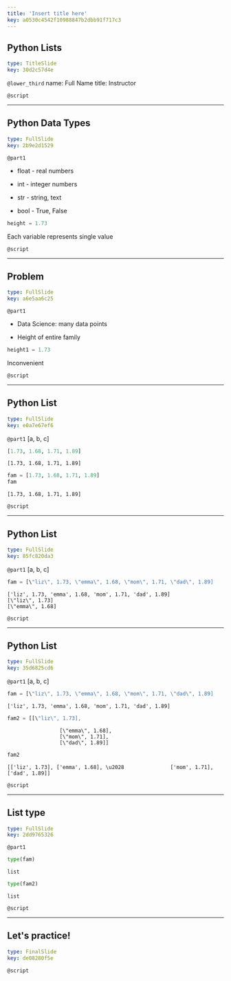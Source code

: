 ```yaml
---
title: 'Insert title here'
key: a0530c4542f10988847b2dbb91f717c3
---
```


## Python Lists

```yaml
type: TitleSlide
key: 30d2c57d4e
```

`@lower_third`
name: Full Name
title: Instructor

`@script`


---

## Python Data Types

```yaml
type: FullSlide
key: 2b9e2d1529
```

`@part1`
- float - real numbers

- int - integer numbers

- str - string, text

- bool - True, False

```py
height = 1.73
```

Each variable represents single value

`@script`


---

## Problem

```yaml
type: FullSlide
key: a6e5aa6c25
```

`@part1`
- Data Science: many data points

- Height of entire family

```py
height1 = 1.73
```

Inconvenient

`@script`


---

## Python List

```yaml
type: FullSlide
key: e0a7e67ef6
```

`@part1`
[a, b, c]

```py
[1.73, 1.68, 1.71, 1.89]
```

```out
[1.73, 1.68, 1.71, 1.89]
```

```py
fam = [1.73, 1.68, 1.71, 1.89]
fam
```

```out
[1.73, 1.68, 1.71, 1.89]
```

`@script`


---

## Python List

```yaml
type: FullSlide
key: 85fc820da3
```

`@part1`
[a, b, c]

```py
fam = [\"liz\", 1.73, \"emma\", 1.68, \"mom\", 1.71, \"dad\", 1.89]
```

```out
['liz', 1.73, 'emma', 1.68, 'mom', 1.71, 'dad', 1.89]
[\"liz\", 1.73]
[\"emma\", 1.68]
```

`@script`


---

## Python List

```yaml
type: FullSlide
key: 35d6825cd6
```

`@part1`
[a, b, c]

```py
fam = [\"liz\", 1.73, \"emma\", 1.68, \"mom\", 1.71, \"dad\", 1.89]
```

```out
['liz', 1.73, 'emma', 1.68, 'mom', 1.71, 'dad', 1.89]
```

```py
fam2 = [[\"liz\", 1.73],
```

```out
                 [\"emma\", 1.68],
                 [\"mom\", 1.71],
                 [\"dad\", 1.89]]
```

```py
fam2
```

```out
[['liz', 1.73], ['emma', 1.68], \u2028               ['mom', 1.71], ['dad', 1.89]]
```

`@script`


---

## List type

```yaml
type: FullSlide
key: 2dd9765326
```

`@part1`
```py
type(fam)
```

```out
list
```

```py
type(fam2)
```

```out
list
```

`@script`


---

## Let's practice!

```yaml
type: FinalSlide
key: de08280f5e
```

`@script`
